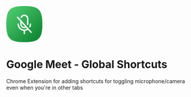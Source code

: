 ![](./public/icon/96.png)

# Google Meet - Global Shortcuts

Chrome Extension for adding shortcuts for toggling microphone/camera even when you're in other tabs
